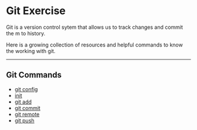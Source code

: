# Git Exercise

Git is a version control sytem that allows us to track changes and commit the m to history.

Here is a growing collection of resources and helpful commands to know the working with git.

---

## Git Commands
- [git config](./commands/Config.md)
- [init](./Commands/init.md)
- [git add](./Commands/Add.md)
- [git commit](./Commands/Commit.md)
- [git remote](./Commands/Remote.md)
- [git push](./commands/PUSH.md)